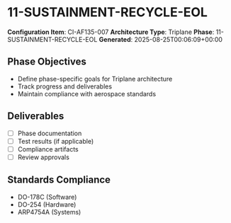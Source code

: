 # 11-SUSTAINMENT-RECYCLE-EOL

**Configuration Item**: CI-AF135-007
**Architecture Type**: Triplane
**Phase**: 11-SUSTAINMENT-RECYCLE-EOL
**Generated**: 2025-08-25T00:06:09+00:00

## Phase Objectives
- Define phase-specific goals for Triplane architecture
- Track progress and deliverables
- Maintain compliance with aerospace standards

## Deliverables
- [ ] Phase documentation
- [ ] Test results (if applicable)
- [ ] Compliance artifacts
- [ ] Review approvals

## Standards Compliance
- DO-178C (Software)
- DO-254 (Hardware)
- ARP4754A (Systems)
